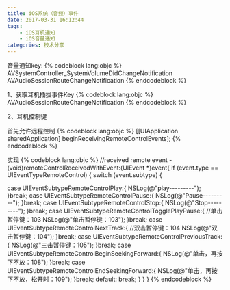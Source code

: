 ```yaml
---
title: iOS系统（音频）事件
date: 2017-03-31 16:12:44
tags:
    - iOS耳机通知
    - iOS音量通知
categories: 技术分享
---
```

音量通知key:
{% codeblock lang:objc %}
AVSystemController_SystemVolumeDidChangeNotification
AVAudioSessionRouteChangeNotification
{% endcodeblock %}

<!-- more -->

1、获取耳机插拔事件Key
{% codeblock lang:objc %}
AVAudioSessionRouteChangeNotification
{% endcodeblock %}

2、耳机控制键

首先允许远程控制
{% codeblock lang:objc %}
[[UIApplication sharedApplication] beginReceivingRemoteControlEvents];
{% endcodeblock %}

实现
{% codeblock lang:objc %}
//received remote event
-(void)remoteControlReceivedWithEvent:(UIEvent *)event{
if (event.type == UIEventTypeRemoteControl) {
switch (event.subtype) {

case UIEventSubtypeRemoteControlPlay:{
NSLog(@"play---------");
}break;
case UIEventSubtypeRemoteControlPause:{
NSLog(@"Pause---------");
}break;
case UIEventSubtypeRemoteControlStop:{
NSLog(@"Stop---------");
}break;
case UIEventSubtypeRemoteControlTogglePlayPause:{
//单击暂停键：103
NSLog(@"单击暂停键：103");
}break;
case UIEventSubtypeRemoteControlNextTrack:{
//双击暂停键：104
NSLog(@"双击暂停键：104");
}break;
case UIEventSubtypeRemoteControlPreviousTrack:{
NSLog(@"三击暂停键：105");
}break;
case UIEventSubtypeRemoteControlBeginSeekingForward:{
NSLog(@"单击，再按下不放：108");
}break;
case UIEventSubtypeRemoteControlEndSeekingForward:{
NSLog(@"单击，再按下不放，松开时：109");
}break;
default:
break;
}
}
}
{% endcodeblock %}
